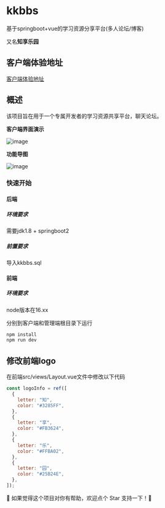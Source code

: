 # kkbbs

基于springboot+vue的学习资源分享平台(多人论坛/博客)

又名**知享乐园**
## 客户端体验地址

[客户端体验地址](http://106.53.179.195:8010)

## 概述

该项目旨在用于一个专属开发者的学习资源共享平台，聊天论坛。

**客户端界面演示**

![image](https://github.com/user-attachments/assets/44c31f7a-4bb9-403a-bbc7-338dcd5b5f60)



**功能导图**

![image](https://github.com/user-attachments/assets/1c8a59bb-1932-4994-9d9a-e93d423c3509)




### 快速开始

#### 后端

##### 环境要求

需要jdk1.8 + springboot2

##### 前置要求

导入kkbbs.sql

#### 前端

##### 环境要求

node版本在16.xx

分别到客户端和管理端根目录下运行

``` bash
npm install
npm run dev
```

## 修改前端logo
在前端src/views/Layout.vue文件中修改以下代码
```js
const logoInfo = ref([
  {
    letter: "知",
    color: "#3285FF",
  },
  {
    letter: "享",
    color: "#FB3624",
  },
  {
    letter: "乐",
    color: "#FFBA02",
  },
  {
    letter: "园",
    color: "#25B24E",
  },
]);
```

🌟 如果觉得这个项目对你有帮助，欢迎点个 Star 支持一下！🌟

